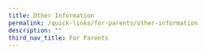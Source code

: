 ```yaml
---
title: Other Information
permalink: /quick-links/for-parents/other-information
description: ""
third_nav_title: For Parents
---
```

